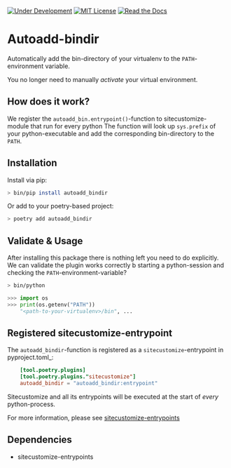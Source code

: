 [![Under Development](https://img.shields.io/badge/under-development-orange.svg)](https://github.com/cezaraugusto/github-template-guidelines) [![MIT License](https://img.shields.io/badge/license-MIT-blue.svg)](https://github.com/libranet/autoadd-bindir/blob/main/docs/license.md) [![Read the Docs](https://readthedocs.org/projects/autoadd-bindir/badge/?version=latest)](https://autoadd-bindir.readthedocs.io/en/latest/)


# Autoadd-bindir

Automatically add the bin-directory of your virtualenv to the ``PATH``-environment variable.

You no longer need to manually *activate* your virtual environment.

## How does it work?

We register the ``autoadd_bin.entrypoint()``-function to sitecustomize-module that run for every python
The function will look up ``sys.prefix`` of your python-executable and add the corresponding bin-directory
to the ``PATH``.



## Installation

Install via pip:

```bash
> bin/pip install autoadd_bindir
```

Or add to your poetry-based project:

```bash
> poetry add autoadd_bindir
```


## Validate & Usage
After installing this package there is nothing left you need to do explicitly.
We can validate the plugin works correctly b starting a python-session and checking the ``PATH``-environment-variable?

```bash
> bin/python
```

```python
>>> import os
>>> print(os.getenv("PATH"))
    "<path-to-your-virtualenv>/bin", ...
```


## Registered sitecustomize-entrypoint


The ``autoadd_bindir``-function is registered as a ``sitecustomize``-entrypoint in pyproject.toml_:

``` toml
    [tool.poetry.plugins]
    [tool.poetry.plugins."sitecustomize"]
    autoadd_bindir = "autoadd_bindir:entrypoint"
```

Sitecustomize and all its entrypoints will be executed at the start of *every* python-process.

For more information, please see [sitecustomize-entrypoints](http://pypi.python.org/pypi/sitecustomize-entrypoints)




## Dependencies

 - sitecustomize-entrypoints


